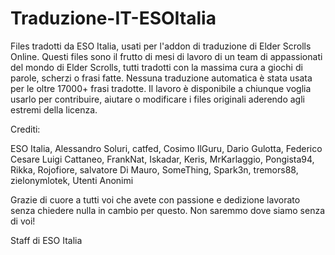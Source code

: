 # Traduzione-IT-ESOItalia
Files tradotti da ESO Italia, usati per l'addon di traduzione di Elder Scrolls Online.
Questi files sono il frutto di mesi di lavoro di un team di appassionati del mondo di Elder Scrolls, tutti tradotti con la massima cura a giochi di parole, scherzi o frasi fatte. Nessuna traduzione automatica è stata usata per le oltre 17000+ frasi tradotte. Il lavoro è disponibile a chiunque voglia usarlo per contribuire, aiutare o modificare i files originali aderendo agli estremi della licenza.

Crediti:

ESO Italia,
Alessandro Soluri,
catfed,
Cosimo IlGuru,
Dario Gulotta,
Federico Cesare Luigi Cattaneo,
FrankNat,
Iskadar,
Keris,
MrKarlaggio,
Pongista94,
Rikka,
Rojofiore,
salvatore Di Mauro,
SomeThing,
Spark3n,
tremors88,
zielonymlotek,
Utenti Anonimi


Grazie di cuore a tutti voi che avete con passione e dedizione lavorato senza chiedere nulla in cambio per questo. Non saremmo dove siamo senza di voi!

Staff di ESO Italia

